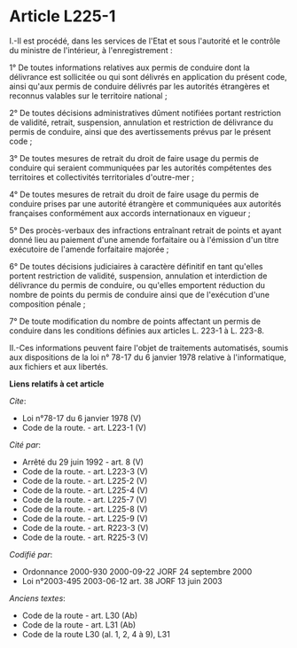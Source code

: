 # Article L225-1

I.-Il est procédé, dans les services de l'Etat et sous l'autorité et le contrôle du ministre de l'intérieur, à
l'enregistrement : 

1° De toutes informations relatives aux permis de conduire dont la délivrance est sollicitée ou qui sont délivrés en
application du présent code, ainsi qu'aux permis de conduire délivrés par les autorités étrangères et reconnus valables sur
le territoire national ; 

2° De toutes décisions administratives dûment notifiées portant restriction de validité, retrait, suspension, annulation et
restriction de délivrance du permis de conduire, ainsi que des avertissements prévus par le présent code ; 

3° De toutes mesures de retrait du droit de faire usage du permis de conduire qui seraient communiquées par les autorités
compétentes des territoires et collectivités territoriales d'outre-mer ; 

4° De toutes mesures de retrait du droit de faire usage du permis de conduire prises par une autorité étrangère et
communiquées aux autorités françaises conformément aux accords internationaux en vigueur ; 

5° Des procès-verbaux des infractions entraînant retrait de points et ayant donné lieu au paiement d'une amende forfaitaire
ou à l'émission d'un titre exécutoire de l'amende forfaitaire majorée ; 

6° De toutes décisions judiciaires à caractère définitif en tant qu'elles portent restriction de validité, suspension,
annulation et interdiction de délivrance du permis de conduire, ou qu'elles emportent réduction du nombre de points du permis
de conduire ainsi que de l'exécution d'une composition pénale ; 

7° De toute modification du nombre de points affectant un permis de conduire dans les conditions définies aux articles L.
223-1 à L. 223-8. 

II.-Ces informations peuvent faire l'objet de traitements automatisés, soumis aux dispositions de la loi n° 78-17 du 6
janvier 1978 relative à l'informatique, aux fichiers et aux libertés.

**Liens relatifs à cet article**

_Cite_:

  - Loi n°78-17 du 6 janvier 1978 (V)
  - Code de la route. - art. L223-1 (V)

_Cité par_:

  - Arrêté du 29 juin 1992 - art. 8 (V)
  - Code de la route. - art. L223-3 (V)
  - Code de la route. - art. L225-2 (V)
  - Code de la route. - art. L225-4 (V)
  - Code de la route. - art. L225-7 (V)
  - Code de la route. - art. L225-8 (V)
  - Code de la route. - art. L225-9 (V)
  - Code de la route. - art. R223-3 (V)
  - Code de la route. - art. R225-3 (V)

_Codifié par_:

  - Ordonnance 2000-930 2000-09-22 JORF 24 septembre 2000
  - Loi n°2003-495 2003-06-12 art. 38 JORF 13 juin 2003

_Anciens textes_:

  - Code de la route - art. L30 (Ab)
  - Code de la route - art. L31 (Ab)
  - Code de la route L30 (al. 1, 2, 4 à 9), L31

